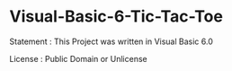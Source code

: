# Visual-Basic-6-Tic-Tac-Toe
  Statement : This Project was written in Visual Basic 6.0
  
  License : Public Domain or Unlicense
